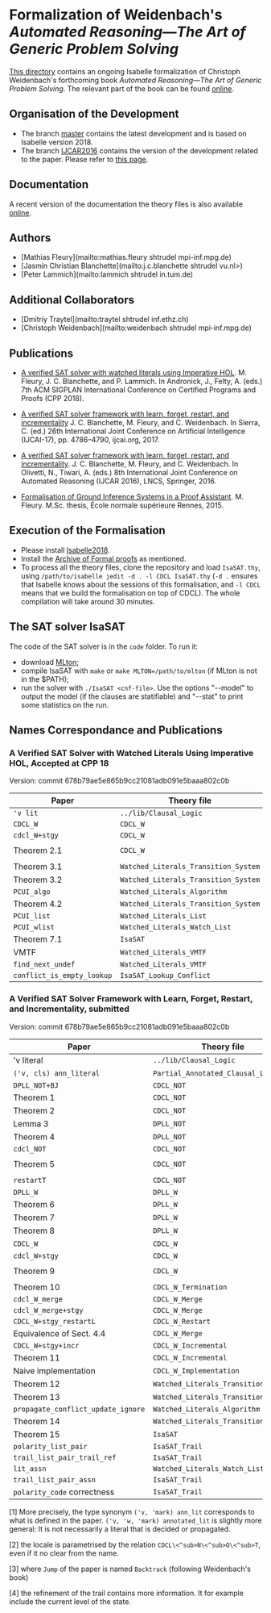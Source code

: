 # Formalization of Weidenbach's _Automated Reasoning―The Art of Generic Problem Solving_ #

[This directory](https://bitbucket.org/isafol/isafol/src/master/Weidenbach_Book/) contains an ongoing Isabelle formalization of Christoph Weidenbach's forthcoming book _Automated Reasoning―The Art of Generic Problem Solving_.
The relevant part of the book can be found [online](http://people.mpi-inf.mpg.de/~mfleury/paper/Weidenback_Book_CDCL.pdf).


## Organisation of the Development ##

* The branch [master](https://bitbucket.org/isafol/isafol/src/master/Weidenbach_Book/) contains the latest development and is based on Isabelle version 2018.
* The branch [IJCAR2016](https://bitbucket.org/isafol/isafol/src/IJCAR2016/Weidenbach_Book/) contains the version of the development related to the paper. Please refer to [this page](https://bitbucket.org/isafol/isafol/src/IJCAR2016/Weidenbach_Book/Readme.md).


## Documentation ##

A recent version of the documentation the theory files is also available [online](http://people.mpi-inf.mpg.de/~mfleury/IsaFoL/current/Weidenbach_Book).


## Authors ##

* [Mathias Fleury](mailto:mathias.fleury shtrudel mpi-inf.mpg.de)
* [Jasmin Christian Blanchette](mailto:j.c.blanchette shtrudel vu.nl>)
* [Peter Lammich](mailto:lammich shtrudel in.tum.de)


## Additional Collaborators ##

* [Dmitriy Traytel](mailto:traytel shtrudel inf.ethz.ch)
* [Christoph Weidenbach](mailto:weidenbach shtrudel mpi-inf.mpg.de)


## Publications ##

* [A verified SAT solver with watched literals using Imperative HOL](http://matryoshka.gforge.inria.fr/pubs/sat_2wl_paper.pdf).
  M. Fleury, J. C. Blanchette, and P. Lammich.
  In Andronick, J., Felty, A. (eds.) 7th ACM SIGPLAN International Conference on Certified Programs and Proofs (CPP 2018).

* [A verified SAT solver framework with learn, forget, restart, and incrementality](http://matryoshka.gforge.inria.fr/pubs/sat_sister.pdf)
  J. C. Blanchette, M. Fleury, and C. Weidenbach.
  In Sierra, C. (ed.) 26th International Joint Conference on Artificial Intelligence (IJCAI-17), pp. 4786–4790, ijcai.org, 2017.

* [A verified SAT solver framework with learn, forget, restart, and incrementality](http://people.mpi-inf.mpg.de/~jblanche/sat.pdf).
  J. C. Blanchette, M. Fleury, and C. Weidenbach.
  In Olivetti, N., Tiwari, A. (eds.) 8th International Joint Conference on Automated Reasoning (IJCAR 2016), LNCS, Springer, 2016.

* [Formalisation of Ground Inference Systems in a Proof Assistant](http://www.mpi-inf.mpg.de/fileadmin/inf/rg1/Documents/fleury_master_thesis.pdf).
  M. Fleury.
  M.Sc. thesis, École normale supérieure Rennes, 2015.


## Execution of the Formalisation ##

* Please install [Isabelle2018](http://isabelle.in.tum.de).
* Install the [Archive of Formal proofs](https://www.isa-afp.org/using.html) as mentioned.
* To process all the theory files, clone the repository and load ``IsaSAT.thy``, using
   ``/path/to/isabelle jedit -d . -l CDCL IsaSAT.thy``
   (``-d .`` ensures that Isabelle knows about the sessions of this formalisation, and ``-l CDCL`` means that we build the formalisation on top of CDCL).
  The whole compilation will take around 30 minutes.


## The SAT solver IsaSAT ##

The code of the SAT solver is in the ``code`` folder. To run it:
  * download [MLton](http://mlton.org);
  * compile IsaSAT with ``make`` or ``make MLTON=/path/to/mlton`` (if MLton is not in the $PATH);
  * run the solver with ``./IsaSAT <cnf-file>``. Use the options "--model" to output the model (if the clauses are statifiable)
    and "--stat" to print some statistics on the run.


## Names Correspondance and Publications

### A Verified SAT Solver with Watched Literals Using Imperative HOL, Accepted at CPP 18 ###

Version: commit 678b79ae5e865b9cc21081adb091e5baaa802c0b

|Paper                       |  Theory file                                |   Isabelle name
|----------------------------|---------------------------------------------|---------------------------------------------------------------------
|``'v lit``                  |   ``../lib/Clausal_Logic``                  |  ``'a literal``
|``CDCL_W``                  |  ``CDCL_W``                                 |   ``CDCL\<^sub>W``
|``cdcl_W+stgy``             |  ``CDCL_W``                                 |   ``cdcl<^sub>W_s``
|Theorem 2.1                 |  ``CDCL_W``                                 | ``full_cdcl\<^sub>W_stgy_final_state_conclusive_from_init_state``
|Theorem 3.1                 |  ``Watched_Literals_Transition_System`` | ``cdcl_twl_stgy_twl_struct_invs``
|Theorem 3.2                 | ``Watched_Literals_Transition_System``  | ``full_cdcl_twl_stgy_cdclW_stgy``
|``PCUI_algo``               | ``Watched_Literals_Algorithm``          | ``unit_propagation_inner_loop_body``
|Theorem 4.2                 | ``Watched_Literals_Transition_System``  | ``cdcl_twl_stgy_prog_spec``
|``PCUI_list``               | ``Watched_Literals_List``               |  ``unit_propagation_inner_loop_body_l``
|``PCUI_wlist``              | ``Watched_Literals_Watch_List``         | ``unit_propagation_inner_loop_body_wl``
|Theorem 7.1                 | ``IsaSAT``                                  | ``IsaSAT_code_full_correctness``
| VMTF                       | ``Watched_Literals_VMTF``               |  ``l_vmtf``
|``find_next_undef``         | ``Watched_Literals_VMTF``               |  ``find_next_undef``
|``conflict_is_empty_lookup``| ``IsaSAT_Lookup_Conflict``                  | ``conflict_assn_is_empty``


### A Verified SAT Solver Framework with Learn, Forget, Restart, and Incrementality, submitted ###

Version: commit 678b79ae5e865b9cc21081adb091e5baaa802c0b

|Paper                                |  Theory file                                |   Isabelle name
|-------------------------------------|---------------------------------------------|---------------------------------------------------------------------
|'v literal                           |   ``../lib/Clausal_Logic``                  |  ``'a literal``
|``('v, cls) ann_literal``            |  ``Partial_Annotated_Clausal_Logic``        | ``('v, 'w, 'mark) annotated_lit``  [1]
|``DPLL_NOT+BJ``                      |  ``CDCL_NOT``                               | ``dpll_bj``
|Theorem 1                            |  ``CDCL_NOT``                               |   ``wf_dpll_bj``
|Theorem 2                            |  ``CDCL_NOT``                               |   ``full_dpll_backjump_final_state_from_init_state``
|Lemma 3                              |  ``DPLL_NOT``                               |   ``backtrack_is_backjump``
|Theorem 4                            |  ``DPLL_NOT``                               |   ``dpll_conclusive_state_correctness``
|``cdcl_NOT``                         |  ``CDCL_NOT``                               |   ``CDCL\<^sub>N\<^sub>O\<^sub>T``
|Theorem 5                            |  ``CDCL_NOT``                               |   ``wf_cdcl\<^sub>N\<^sub>O\<^sub>T_no_learn_and_forget_infinite_chain``
| ``restartT``                        |  ``CDCL_NOT``                               |   ``CDCL\<^sub>N\<^sub>O\<^sub>T_raw_restart`` [2]
| ``DPLL_W``                          |  ``DPLL_W``                                 |   ``DPLL\<^sub>W``
|Theorem 6                            |  ``DPLL_W``                                 |   ``wf_dpll\<^sub>W``
|Theorem 7                            |  ``DPLL_W``                                 |   ``dpll\<^sub>W_conclusive_state_correctness``
|Theorem 8                            |  ``DPLL_W``                                 |   ``dpll\<^sub>W_dpll\<^sub>N\<^sub>O\<^sub>T``
|``CDCL_W``                           |  ``CDCL_W``                                 |   ``CDCL\<^sub>W`` [3]
|``cdcl_W+stgy``                      |  ``CDCL_W``                                 |   ``cdcl\<^sub>W_s``
|Theorem 9                            |  ``CDCL_W``                                 |   ``full_cdcl\<^sub>W_stgy_final_state_conclusive_from_init_state``
|Theorem 10                           |  ``CDCL_W_Termination``                     |   ``cdcl\<^sub>W_stgy_distinct_mset_clauses``
|``cdcl_W_merge``                     |  ``CDCL_W_Merge``                           |   ``cdcl<^sub>W_merge``
|``cdcl_W_merge+stgy``                |  ``CDCL_W_Merge``                           |   ``cdcl<^sub>W_s'``
|``CDCL_W+stgy_restartL``             |  ``CDCL_W_Restart``                         |   ``cdcl\<^sub>W_merge_with_restart``
|Equivalence of Sect. 4.4             |  ``CDCL_W_Merge``                           |   ``full_cdcl\<^sub>W_stgy_iff_full_cdcl\<^sub>W_s'``
|``CDCL_W+stgy+incr``                 |  ``CDCL_W_Incremental``                     |   ``incremental_cdcl\<^sub>W``
|Theorem 11                           |  ``CDCL_W_Incremental``                     |   ``incremental_conclusive_state``
| Naive implementation                |  ``CDCL_W_Implementation``                  |
| Theorem 12                          |  ``Watched_Literals_Transition_System`` |  ``cdcl_twl_stgy_twl_struct_invs``
|Theorem 13                           |  ``Watched_Literals_Transition_System`` | ``full_cdcl_twl_stgy_cdclW_stgy``
|``propagate_conflict_update_ignore`` |  ``Watched_Literals_Algorithm``         | ``unit_propagation_inner_loop_body``
|Theorem 14                           |  ``Watched_Literals_Transition_System`` | ``cdcl_twl_stgy_prog_spec``
|Theorem 15                           |  ``IsaSAT``                                 | ``IsaSAT_code_full_correctness``
|``polarity_list_pair``               |  ``IsaSAT_Trail``                           | `` polarity_pol``
|``trail_list_pair_trail_ref``        |  ``IsaSAT_Trail``                           | ``trail_pol``
|``lit_assn``                         |  ``Watched_Literals_Watch_List_Domain`` |``unat_lit_assn``
|``trail_list_pair_assn``             |  ``IsaSAT_Trail``                           | ``trail_pol_assn``
|``polarity_code`` correctness        |  ``IsaSAT_Trail``                           | ``polarity_pol_code_polarity_refine_code`` [4]

[1] More precisely, the type synonym ``('v, 'mark) ann_lit`` corresponds to what
is defined in the paper. ``('v, 'w, 'mark) annotated_lit`` is slightly more
general: It is not necessarily a literal that is decided or propagated.

[2] the locale is parametrised by the relation ``CDCL\<^sub>N\<^sub>O\<^sub>T``,
even if it no clear from the name.

[3] where ``Jump`` of the paper is named ``Backtrack`` (following Weidenbach's book)

[4] the refinement of the trail contains more information. It for example include the current level of the state.
